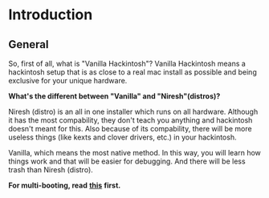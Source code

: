 # Introduction

## General

So, first of all, what is "Vanilla Hackintosh"? Vanilla Hackintosh means a hackintosh setup that is as close to a real mac install as possible and being exclusive for your unique hardware.

**What's the different between "Vanilla" and "Niresh"\(distros\)?**

Niresh \(distro\) is an all in one installer which runs on all hardware. Although it has the most compability, they don't teach you anything and hackintosh doesn't meant for this. Also because of its compability, there will be more useless things \(like kexts and clover drivers, etc.\) in your hackintosh.

Vanilla, which means the most native method. In this way, you will learn how things work and that will be easier for debugging. And there will be less trash than Niresh \(distro\).

**For multi-booting, read** [**this**](https://hackintosh-multiboot.gitbook.io/hackintosh-multiboot/) **first.**

